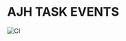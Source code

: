 # AJH TASK EVENTS

![CI](https://github.com/ustasnov/ajh-events/actions/workflows/web.yml/badge.svg)
